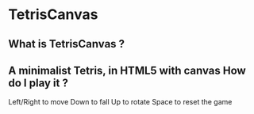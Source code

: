 TetrisCanvas
============
What is TetrisCanvas ?
----------------------
A minimalist Tetris, in HTML5 with canvas
How do I play it ?
------------------
Left/Right to move
Down to fall
Up to rotate
Space to reset the game
